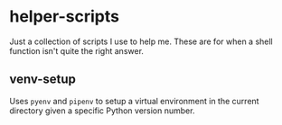 # helper-scripts
Just a collection of scripts I use to help me.  These are for when a shell function isn't quite the right answer.

## venv-setup
Uses `pyenv` and `pipenv` to setup a virtual environment in the current directory given a specific Python version number.